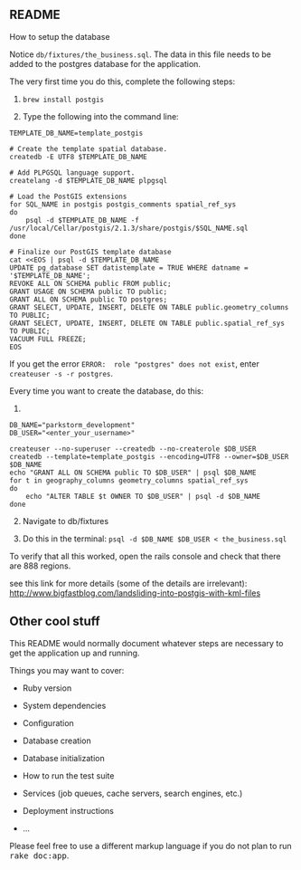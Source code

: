 ## README

How to setup the database

Notice  ``db/fixtures/the_business.sql``.  The data in this file needs to be added to the postgres database for the application.  

The very first time you do this, complete the following steps:

1. ``brew install postgis``

2. Type the following into the command line:
```
TEMPLATE_DB_NAME=template_postgis

# Create the template spatial database.
createdb -E UTF8 $TEMPLATE_DB_NAME

# Add PLPGSQL language support.
createlang -d $TEMPLATE_DB_NAME plpgsql

# Load the PostGIS extensions
for SQL_NAME in postgis postgis_comments spatial_ref_sys
do
    psql -d $TEMPLATE_DB_NAME -f /usr/local/Cellar/postgis/2.1.3/share/postgis/$SQL_NAME.sql
done

# Finalize our PostGIS template database
cat <<EOS | psql -d $TEMPLATE_DB_NAME
UPDATE pg_database SET datistemplate = TRUE WHERE datname = '$TEMPLATE_DB_NAME';
REVOKE ALL ON SCHEMA public FROM public;
GRANT USAGE ON SCHEMA public TO public;
GRANT ALL ON SCHEMA public TO postgres;
GRANT SELECT, UPDATE, INSERT, DELETE ON TABLE public.geometry_columns TO PUBLIC;
GRANT SELECT, UPDATE, INSERT, DELETE ON TABLE public.spatial_ref_sys TO PUBLIC;
VACUUM FULL FREEZE;
EOS 
```
If you get the error ``ERROR:  role "postgres" does not exist``, enter ``createuser -s -r postgres``.

Every time you want to create the database, do this:

1)
```
DB_NAME="parkstorm_development"
DB_USER="<enter_your_username>"

createuser --no-superuser --createdb --no-createrole $DB_USER
createdb --template=template_postgis --encoding=UTF8 --owner=$DB_USER $DB_NAME
echo "GRANT ALL ON SCHEMA public TO $DB_USER" | psql $DB_NAME
for t in geography_columns geometry_columns spatial_ref_sys
do
    echo "ALTER TABLE $t OWNER TO $DB_USER" | psql -d $DB_NAME
done
```
2) Navigate to db/fixtures

3) Do this in the terminal: ``psql -d $DB_NAME $DB_USER < the_business.sql`` 

To verify that all this worked, open the rails console and check that there are 888 regions.

see this link for more details (some of the details are irrelevant): http://www.bigfastblog.com/landsliding-into-postgis-with-kml-files



## Other cool stuff

This README would normally document whatever steps are necessary to get the
application up and running.

Things you may want to cover:

* Ruby version

* System dependencies

* Configuration

* Database creation

* Database initialization

* How to run the test suite

* Services (job queues, cache servers, search engines, etc.)

* Deployment instructions

* ...


Please feel free to use a different markup language if you do not plan to run
<tt>rake doc:app</tt>.
